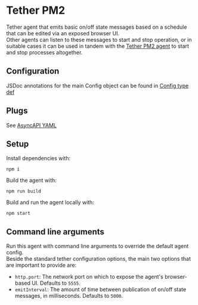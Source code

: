 # Tether PM2
Tether agent that emits basic on/off state messages based on a schedule that can be edited via an exposed browser UI.  
Other agents can listen to these messages to start and stop operation, or in suitable cases it can be used in tandem with the [Tether PM2 agent](https://github.com/RandomStudio/tether-pm2) to start and stop processes altogether.  

## Configuration
JSDoc annotations for the main Config object can be found in [Config type def](./src/server/config/types.ts)

## Plugs
See [AsyncAPI YAML](./tether.yml)

## Setup
Install dependencies with:
```
npm i
```
Build the agent with:
```
npm run build
```
Build and run the agent locally with:
```
npm start
```

## Command line arguments
Run this agent with command line arguments to override the default agent config.  
Beside the standard tether configuration options, the main two options that are important to provide are:
- `http.port`: The network port on which to expose the agent's browser-based UI. Defaults to `5555`.
- `emitInterval`: The amount of time between publication of on/off state messages, in milliseconds. Defaults to `5000`.
